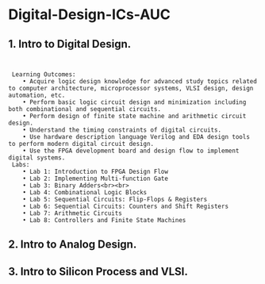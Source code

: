 #  Digital-Design-ICs-AUC

## 1. Intro to Digital Design.<br><br>
     Learning Outcomes:
        • Acquire logic design knowledge for advanced study topics related to computer architecture, microprocessor systems, VLSI design, design automation, etc.
        • Perform basic logic circuit design and minimization including both combinational and sequential circuits.
        • Perform design of finite state machine and arithmetic circuit design.
        • Understand the timing constraints of digital circuits.
        • Use hardware description language Verilog and EDA design tools to perform modern digital circuit design.
        • Use the FPGA development board and design flow to implement digital systems.
     Labs:
        • Lab 1: Introduction to FPGA Design Flow
        • Lab 2: Implementing Multi-function Gate
        • Lab 3: Binary Adders<br><br>
        • Lab 4: Combinational Logic Blocks
        • Lab 5: Sequential Circuits: Flip-Flops & Registers
        • Lab 6: Sequential Circuits: Counters and Shift Registers
        • Lab 7: Arithmetic Circuits
        • Lab 8: Controllers and Finite State Machines
## 2. Intro to Analog Design.<b><b>

## 3. Intro to Silicon Process and VLSI.<b><b>
